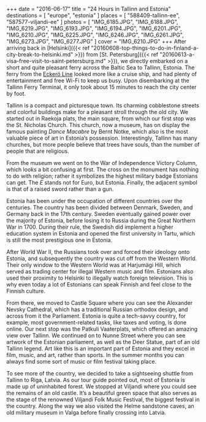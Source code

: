 +++
date    = "2016-06-17"
title   = "24 Hours in Tallinn and Estonia"
destinations = [ "europe", "estonia" ]
places  = [ "588409-tallinn-ee", "587577-viljandi-ee" ]
photos  = [
  "IMG_6185.JPG", "IMG_6188.JPG", "IMG_6219.JPG", "IMG_6193.JPG", "IMG_6194.JPG",
  "IMG_6201.JPG", "IMG_6210.JPG", "IMG_6225.JPG", "IMG_6246.JPG", "IMG_6261.JPG",
  "IMG_6273.JPG", "IMG_6277.JPG"
]
cover = "IMG_6210.JPG"
+++
After arriving back in [Helsinki]({{< ref "20160608-top-things-to-do-in-finland-a-city-break-to-helsinki.md" >}}) from [St. Petersburg]({{< ref "20160613-a-visa-free-visit-to-saint-petersburg.md" >}}), we directly embarked on a short and quite pleasant ferry across the Baltic Sea to Tallinn, Estonia. The ferry from the [Eckerö Line](https://www.eckeroline.fi/) looked more like a cruise ship, and had plenty of entertainment and free Wi-Fi to keep us busy. Upon disembarking at the Tallinn Ferry Terminal, it only took about 15 minutes to reach the city center by foot.
<!--more-->

Tallinn is a compact and picturesque town. Its charming cobblestone streets and colorful buildings make for a pleasant stroll through the old city. We started out in Raekoja plats, the main square, from which our first stop was the St. Nicholas Church. This church, now a museum, has on display the famous painting *Dance Macabre* by Bernt Notke, which also is the most valuable piece of art in Estonia’s possession. Interestingly, Tallinn has many churches, but more people believe that trees have souls, than the number of people that are religious.

From the museum we went on to the War of Independence Victory Column, which looks a bit confusing at first. The cross on the monument has nothing to do with religion; rather it symbolizes the highest military badge Estonians can get. The *E* stands not for Euro, but Estonia. Finally, the adjacent symbol is that of a raised sword rather than a gun.

Estonia has been under the occupation of different countries over the centuries. The country has been divided between Denmark, Sweden, and Germany back in the 17th century. Sweden eventually gained power over the majority of Estonia, before losing it to Russia during the Great Northern War in 1700. During their rule, the Swedish did implement a higher education system in Estonia and opened the first university in Tartu, which is still the most prestigious one in Estonia.

After World War II, the Russians took over and forced their ideology onto Estonia, and subsequently the country was cut off from the Western World. Their only window to the Western World was at Harjumägi Hill, which served as trading center for illegal Western music and film. Estonians also used their proximity to Helsinki to illegally watch foreign television. This is why even today a lot of Estonians can speak Finnish and feel close to the Finnish culture.

From there, we moved to Castle Square where you can see the Alexander Nevsky Cathedral, which has a traditional Russian orthodox design, and across from it the Parliament. Estonia is quite a tech-savvy country, for example, most government-related tasks, like taxes and voting, is done online. Our next stop was the Patkuli Vaaterplats, which offered an amazing view over Tallinn. We continued on to Nunne Street where you can see artwork of the Estonian parliament, as well as the Deer Statue, part of an old Tallinn legend. Art like this is an important part of Estonia and they excel in film, music, and art, rather than sports. In the summer months you can always find some sort of music or film festival taking place.

To see more of the country, we decided to take a sightseeing shuttle from Tallinn to Riga, Latvia. As our tour guide pointed out, most of Estonia is made up of uninhabited forest. We stopped at Viljandi where you could see the remains of an old castle. It’s a beautiful green space that also serves as the stage of the renowned Viljandi Folk Music Festival, the biggest festival in the country. Along the way we also visited the Helme sandstone caves, an old military museum in Valga before finally crossing into Latvia.